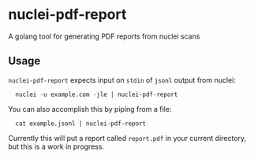 # nuclei-pdf-report
A golang tool for generating PDF reports from nuclei scans

## Usage

`nuclei-pdf-report` expects input on `stdin` of `jsonl` output from nuclei:

```
  nuclei -u example.com -jle | nuclei-pdf-report
```

You can also accomplish this by piping from a file:
```
  cat example.jsonl | nuclei-pdf-report
```

Currently this will put a report called `report.pdf` in your current directory, but this is a work in progress. 
